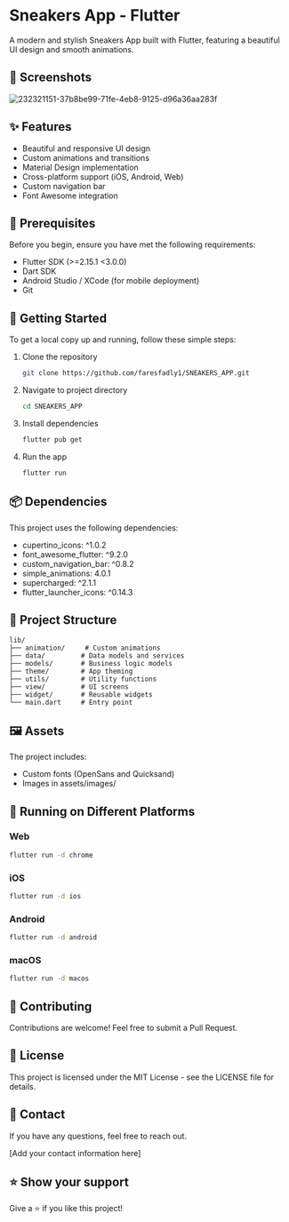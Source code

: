 # Sneakers App - Flutter

A modern and stylish Sneakers App built with Flutter, featuring a beautiful UI design and smooth animations.

## 📱 Screenshots

![232321151-37b8be99-71fe-4eb8-9125-d96a36aa283f](https://github.com/user-attachments/assets/e7639623-6caa-4918-9ed0-9a0e5211b365)


## ✨ Features

- Beautiful and responsive UI design
- Custom animations and transitions
- Material Design implementation
- Cross-platform support (iOS, Android, Web)
- Custom navigation bar
- Font Awesome integration

## 🔧 Prerequisites

Before you begin, ensure you have met the following requirements:

* Flutter SDK (>=2.15.1 <3.0.0)
* Dart SDK
* Android Studio / XCode (for mobile deployment)
* Git

## 🚀 Getting Started

To get a local copy up and running, follow these simple steps:

1. Clone the repository
   ```sh
   git clone https://github.com/faresfadly1/SNEAKERS_APP.git
   ```

2. Navigate to project directory
   ```sh
   cd SNEAKERS_APP
   ```

3. Install dependencies
   ```sh
   flutter pub get
   ```

4. Run the app
   ```sh
   flutter run
   ```

## 📦 Dependencies

This project uses the following dependencies:

- cupertino_icons: ^1.0.2
- font_awesome_flutter: ^9.2.0
- custom_navigation_bar: ^0.8.2
- simple_animations: 4.0.1
- supercharged: ^2.1.1
- flutter_launcher_icons: ^0.14.3

## 🎯 Project Structure

```
lib/
├── animation/     # Custom animations
├── data/         # Data models and services
├── models/       # Business logic models
├── theme/        # App theming
├── utils/        # Utility functions
├── view/         # UI screens
├── widget/       # Reusable widgets
└── main.dart     # Entry point
```

## 🖼️ Assets

The project includes:
- Custom fonts (OpenSans and Quicksand)
- Images in assets/images/

## 💫 Running on Different Platforms

### Web
```sh
flutter run -d chrome
```

### iOS
```sh
flutter run -d ios
```

### Android
```sh
flutter run -d android
```

### macOS
```sh
flutter run -d macos
```

## 🤝 Contributing

Contributions are welcome! Feel free to submit a Pull Request.

## 📝 License

This project is licensed under the MIT License - see the LICENSE file for details.

## 👤 Contact

If you have any questions, feel free to reach out.

[Add your contact information here]

## ⭐️ Show your support

Give a ⭐️ if you like this project!
